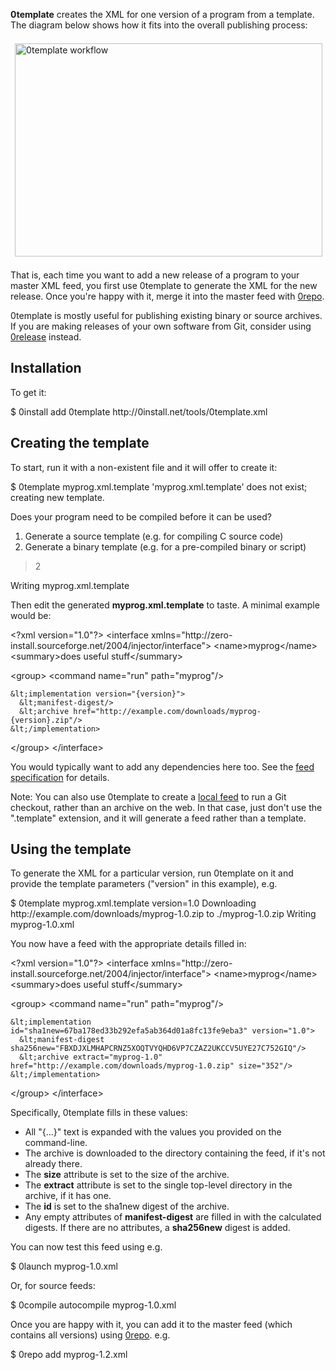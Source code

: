 <?xml version='1.0' encoding='utf-8'?>
<html lang="en">

<program name='0template'
	 author='Thomas Leonard'
	 feed='http://0install.net/tools/0template.xml'
	 git='https://github.com/0install/0template'
	 license='GNU Lesser General Public License'>

<p>
<b>0template</b> creates the XML for one version of a program from a template. The diagram below shows how it fits into the overall publishing process:
</p>
</program>

<div class='figure'>
<img src='diagrams/0template.png' width='492' height='341' alt='0template workflow' style='padding: .5em'/>
</div>

<p>
  That is, each time you want to add a new release of a program to your master XML feed, you first use 0template to generate the XML for the new release. Once you're happy with it, merge it into the master feed with <a href='0repo.html'>0repo</a>.
</p>

<p>
  0template is mostly useful for publishing existing binary or source archives. If you are making releases of your own software from Git, consider using <a href='0release.html'>0release</a> instead.
</p>

<toc level='h2'/>

<h2>Installation</h2>

<p>
To get it:
</p>

<pre-scrolled>
$ 0install add 0template http://0install.net/tools/0template.xml
</pre-scrolled>


<h2>Creating the template</h2>

<p>
To start, run it with a non-existent file and it will offer to create it:
</p>

<pre-scrolled>
$ 0template myprog.xml.template
'myprog.xml.template' does not exist; creating new template.

Does your program need to be compiled before it can be used?

1) Generate a source template (e.g. for compiling C source code)
2) Generate a binary template (e.g. for a pre-compiled binary or script)

> 2

Writing myprog.xml.template
</pre-scrolled>

<p>
Then edit the generated <b>myprog.xml.template</b> to taste. A minimal example would be:
</p>

<pre-scrolled>
&lt;?xml version="1.0"?>
&lt;interface xmlns="http://zero-install.sourceforge.net/2004/injector/interface">
  &lt;name>myprog&lt;/name>
  &lt;summary>does useful stuff&lt;/summary>

  &lt;group>
    &lt;command name="run" path="myprog"/>

    &lt;implementation version="{version}">
      &lt;manifest-digest/>
      &lt;archive href="http://example.com/downloads/myprog-{version}.zip"/>
    &lt;/implementation>
  &lt;/group>
&lt;/interface>
</pre-scrolled>

<p>
  You would typically want to add any dependencies here too. See the <a href='interface-spec.html'>feed specification</a> for details.
</p>

<p>
Note: You can also use 0template to create a <a href='local-feeds.html'>local feed</a> to run a Git checkout, rather than an archive on the web. In that case, just don't use the ".template" extension, and it will generate a feed rather than a template.
</p>

<h2>Using the template</h2>

<p>
To generate the XML for a particular version, run 0template on it and provide the template parameters ("version" in this example), e.g.
</p>

<pre-scrolled>
$ 0template myprog.xml.template version=1.0
Downloading http://example.com/downloads/myprog-1.0.zip to ./myprog-1.0.zip
Writing myprog-1.0.xml
</pre-scrolled>

<p>
You now have a feed with the appropriate details filled in:
</p>

<pre-scrolled>
&lt;?xml version="1.0"?>
&lt;interface xmlns="http://zero-install.sourceforge.net/2004/injector/interface">
  &lt;name>myprog&lt;/name>
  &lt;summary>does useful stuff&lt;/summary>

  &lt;group>
    &lt;command name="run" path="myprog"/>

    &lt;implementation id="sha1new=67ba178ed33b292efa5ab364d01a8fc13fe9eba3" version="1.0">
      &lt;manifest-digest sha256new="FBXDJXLMHAPCRNZ5XOQTVYQHD6VP7CZAZ2UKCCV5UYE27C752GIQ"/>
      &lt;archive extract="myprog-1.0" href="http://example.com/downloads/myprog-1.0.zip" size="352"/>
    &lt;/implementation>
  &lt;/group>
&lt;/interface>
</pre-scrolled>

<p>
  Specifically, 0template fills in these values:
</p>

<ul>
  <li>All "{...}" text is expanded with the values you provided on the command-line.</li>
  <li>The archive is downloaded to the directory containing the feed, if it's not already there.</li>
  <li>The <b>size</b> attribute is set to the size of the archive.</li>
  <li>The <b>extract</b> attribute is set to the single top-level directory in the archive, if it has one.</li>
  <li>The <b>id</b> is set to the sha1new digest of the archive.</li>
  <li>Any empty attributes of <b>manifest-digest</b> are filled in with the calculated digests. If there are no attributes, a <b>sha256new</b> digest is added.</li>
</ul>

<p>
  You can now test this feed using e.g.
</p>

<pre-scrolled>
$ 0launch myprog-1.0.xml
</pre-scrolled>

<p>Or, for source feeds:</p>

<pre-scrolled>
$ 0compile autocompile myprog-1.0.xml
</pre-scrolled>

<p>
Once you are happy with it, you can add it to
the master feed (which contains all versions) using <a href='0repo.html'>0repo</a>. e.g.
</p>

<pre-scrolled>
$ 0repo add myprog-1.2.xml
</pre-scrolled>

</html>
